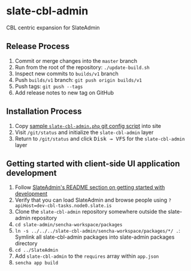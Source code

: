 # slate-cbl-admin
CBL centric expansion for SlateAdmin

## Release Process
1. Commit or merge changes into the `master` branch
2. Run from the root of the repository: `./update-build.sh`
3. Inspect new commits to `builds/v1` branch
4. Push `builds/v1` branch: `git push origin builds/v1`
5. Push tags: `git push --tags`
6. Add release notes to new tag on GitHub

## Installation Process
1. Copy [sample `slate-cbl-admin.php` git config script](https://github.com/SlateFoundation/slate-cbl-admin/blob/master/php-config/Git.config.d/slate-cbl-admin.php) into site
2. Visit `/git/status` and initialize the `slate-cbl-admin` layer
3. Return to `/git/status` and click <kbd>Disk → VFS</kbd> for the `slate-cbl-admin` layer

## Getting started with client-side UI application development
1. Follow [SlateAdmin's README section on getting started with development](https://github.com/SlateFoundation/slate-admin#getting-started-with-client-side-ui-application-development)
2. Verify that you can load SlateAdmin and browse people using `?apiHost=dev-cbl-tasks.node0.slate.is`
3. Clone the `slate-cbl-admin` repository somewhere outside the slate-admin repository
4. `cd slate-admin/sencha-workspace/packages`
5. `ln -s ../../../slate-cbl-admin/sencha-workspace/packages/*/ .`: Symlink all slate-cbl-admin packages into slate-admin packages directory
6. `cd ../SlateAdmin`
7. Add `slate-cbl-admin` to the `requires` array within `app.json`
8. `sencha app build`
